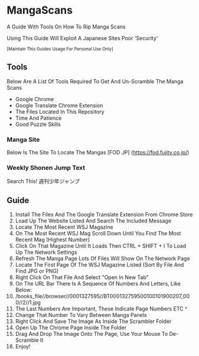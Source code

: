 # MangaScans
A Guide With Tools On How To Rip Manga Scans

Using This Guide Will Exploit A Japanese Sites Poor 'Security'


<sub>[Maintain This Guides Usage For Personal Use Only] </sub>

## Tools
Below Are A List Of Tools Required To Get And Un-Scramble The Manga Scans

- Google Chrome 
- Google Translate Chrome Extension
- The Files Located In This Repository
- Time And Patience 
- Good Puzzle Skills 

### Manga Site
Below Is The Site To Locate The Mangas 
[FOD JP] (https://fod.fujitv.co.jp/)

### Weekly Shonen Jump Text
Search This! 週刊少年ジャンプ

## Guide

1. Install The Files And The Google Translate Extension From Chrome Store
2. Load Up The Website Listed And Search The Included Message
3. Locate The Most Recent WSJ Magazine 
4. On The Most Recent WSJ Mag Scroll Down Until You Find The Most Recent Mag (Highest Number)
5. Click On That Magazine Until It Loads Then CTRL + SHIFT + I To Load Up The Network Settings
6. Refresh The Manga Page Lots Of Files Will Show On The Network Page
7. Locate The First Page Of The WSJ Magazine Listed (Sort By File And Find JPG or PNG)
8. Right Click On That File And Select "Open In New Tab"
9. On The URL Bar There Is A Sequence Of Numbers And Letters, Like Below: 
10. /books_file//browser//0001327595//BT000132759500100101900207_000//2//1.jpg
11. The Last Numbers Are Important, These Indicate Page Numbers ETC      ^
12. Change That Number To Vary Between Manga Panels
13. Right Click And Save The Image As Inside The Scrambler Folder
14. Open Up The Chrome Page Inside The Folder
15. Drag And Drop The Image Onto The Page, Use Your Mouse To De-Scramble It
16. Enjoy!
